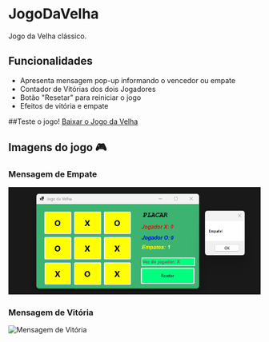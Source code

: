 # JogoDaVelha 
Jogo da Velha clássico.

## Funcionalidades
- Apresenta mensagem pop-up informando o vencedor ou empate
- Contador de Vitórias dos dois Jogadores
- Botão "Resetar" para reiniciar o jogo
- Efeitos de vitória e empate

##Teste o jogo!
[Baixar o Jogo da Velha](./path/to/JogoDaVelhaWinForms.exe)


## Imagens do jogo 🎮
### Mensagem de Empate
![Mensagem de Empate](imagens/MensagemDeEmpate.png)

### Mensagem de Vitória
![Mensagem de Vitória](imagens/MensagemDeVitória.png)
